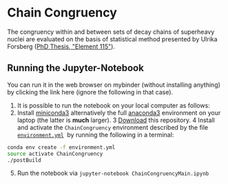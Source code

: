 # Chain Congruency

The congruency within and between sets of decay chains of superheavy nuclei are evaluated on the basis of statistical method presented by Ulrika Forsberg ([PhD Thesis, "Element 115"](http://portal.research.lu.se/portal/files/7495513/thesis.pdf)).

## Running the Jupyter-Notebook

You can run it in the web browser on mybinder (without installing anything) by clicking the link here (ignore the following in that case). 

1. It is possible to run the notebook on your local computer as follows:
2. Install [miniconda3](https://conda.io/miniconda.html) alternatively the full [anaconda3](https://www.anaconda.com/download) environment on your laptop (the latter is **much** larger).
3 [Download](https://github.com/mlund/jupyter-course/archive/master.zip) this repository.
4 Install and activate the `ChainCongruency` environment described by the file [`environment.yml`](/environment.yml)  by running the following in a terminal:
```bash
conda env create -f environment.yml
source activate ChainCongruency
./postBuild
```
5. Run the notebook via `jupyter-notebook ChainCongruencyMain.ipynb`


